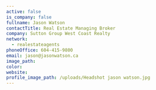 ```yaml
---
active: false
is_company: false
fullname: Jason Watson
contactTitle: Real Estate Managing Broker
company: Sutton Group West Coast Realty
network:
  - realestateagents
phoneOffice: 604-415-9800
email: jason@jasonwatson.ca
image_path:
color:
website:
profile_image_path: /uploads/Headshot jason watson.jpg
---
```



